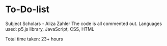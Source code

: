 # To-Do-list
Subject Scholars - Aliza Zahler
The code is all commented out.
Languages used:
p5.js library, JavaScript, CSS, HTML

Total time taken: 23+ hours

